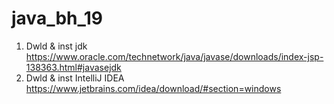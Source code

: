 # java_bh_19

1. Dwld & inst jdk https://www.oracle.com/technetwork/java/javase/downloads/index-jsp-138363.html#javasejdk
2. Dwld & inst IntelliJ IDEA https://www.jetbrains.com/idea/download/#section=windows

